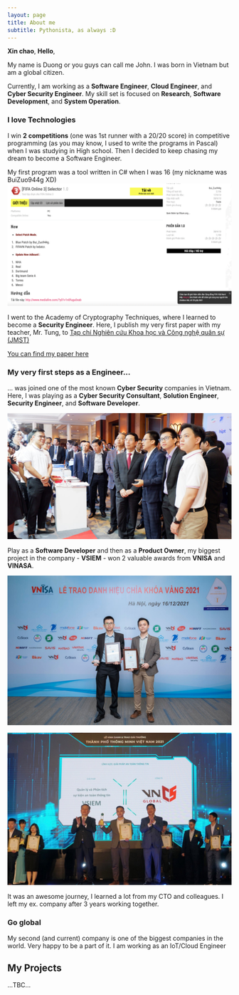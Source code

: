 ```yaml
---
layout: page
title: About me
subtitle: Pythonista, as always :D
---
```


**Xin chao**, **Hello**,

My name is Duong or you guys can call me John. I was born in Vietnam but am a global citizen.

Currently, I am working as a **Software Engineer**, **Cloud Engineer**, and **Cyber Security Engineer**. My skill set is focused on **Research**, **Software Development**, and **System Operation**.

### I love Technologies
I win **2 competitions** (one was 1st runner with a 20/20 score) in competitive programming (as you may know, I used to write the programs in Pascal) when I was studying in High school. Then I decided to keep chasing my dream to become a Software Engineer.

My first program was a tool written in C# when I was 16 (my nickname was BuiZuo944g XD)
![](assets/img/my-first-program.png)

I went to the Academy of Cryptography Techniques, where I learned to become a **Security Engineer**. Here, I publish my very first paper with my teacher, Mr. Tung, to [Tạp chí Nghiên cứu Khoa học và Công nghệ quân sự (JMST)](https://www.jmst.info)

[You can find my paper here](assets/paper/masked-aes-paper.pdf)

### My very first steps as a Engineer...
... was joined one of the most known **Cyber Security** companies in Vietnam. Here, I was playing as a **Cyber Security Consultant**, **Solution Engineer**, **Security Engineer**, and **Software Developer**.

![](assets/img/work-in-vncs.jpeg)

Play as a **Software Developer** and then as a **Product Owner**, my biggest project in the company - **VSIEM** - won 2 valuable awards from **VNISA** and **VINASA**.

![](assets/img/vnisa-with-vsiem-1.jpeg)

![](assets/img/vinasa-with-vsiem-1.jpeg)

It was an awesome journey, I learned a lot from my CTO and colleagues. I left my ex. company after 3 years working together.

### Go global
My second (and current) company is one of the biggest companies in the world. Very happy to be a part of it. 
I am working as an IoT/Cloud Engineer

## My Projects
...TBC...
